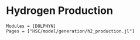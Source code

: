 # Hydrogen Production
```@autodocs
Modules = [DOLPHYN]
Pages = ["HSC/model/generation/h2_production.jl"]
```